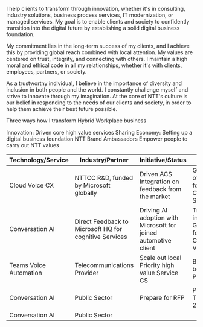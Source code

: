 I help clients to transform through innovation, whether it's in consulting, industry solutions, business process services, IT modernization, or managed services. My goal is to enable clients and society to confidently transition into the digital future by establishing a solid digital business foundation.

My commitment lies in the long-term success of my clients, and I achieve this by providing global reach combined with local attention. My values are centered on trust, integrity, and connecting with others. I maintain a high moral and ethical code in all my relationships, whether it's with clients, employees, partners, or society.

As a trustworthy individual, I believe in the importance of diversity and inclusion in both people and the world. I constantly challenge myself and strive to innovate through my imagination. At the core of NTT's culture is our belief in responding to the needs of our clients and society, in order to help them achieve their best future possible.


Three ways how I transform Hybrid Workplace business

Innovation: Driven core high value services
Sharing Economy: Setting up a digital business foundation
NTT Brand Ambassadors Empower people to carry out NTT values


| Technology/Service | Industry/Partner | Initiative/Status | Results |
| --- | --- | --- | --- |
| Cloud Voice CX | NTTCC R&D, funded by Microsoft globally | Driven ACS Integration on feedback from the market | Global launch of Cloud Voice for Azure Communication Services |
| Conversation AI | Direct Feedback to Microsoft HQ for cognitive Services | Driving AI adoption with Microsoft for joined automotive client | Trusted advisor in Europe & Germany GTM for Conversation Voice AI |
| Teams Voice Automation | Telecommunications Provider | Scale out local Priority high value Service CS | Booked:100k booked Pipeline: 2m |
| Conversation AI | Public Sector | Prepare for RFP | Pipeline: 100k TS Pipeline: 250k PHVS |
| Conversation AI | Public Sector
